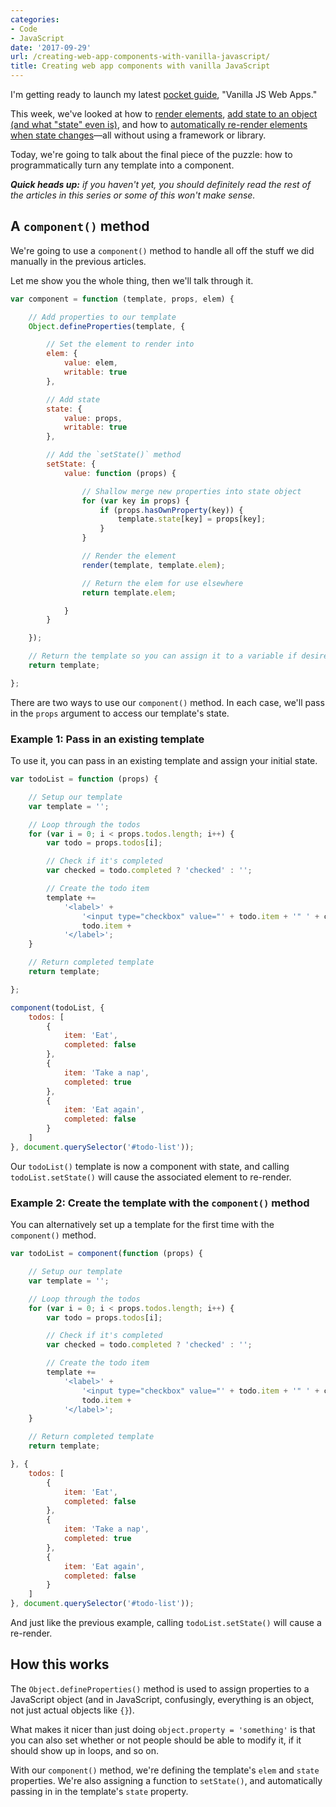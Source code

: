 ```yaml
---
categories:
- Code
- JavaScript
date: '2017-09-29'
url: /creating-web-app-components-with-vanilla-javascript/
title: Creating web app components with vanilla JavaScript
---
```


I'm getting ready to launch my latest [pocket guide](/guides/), "Vanilla JS Web Apps."

This week, we've looked at how to [render elements](/rendering-dynamic-and-conditional-templates-with-vanilla-javascript/), [add state to an object (and what "state" even is)](/components-state-and-vanilla-javascript/), and how to [automatically re-render elements when state changes](/automatically-re-rendering-an-element-when-its-state-changes-with-vanilla-javascript/)&mdash;all without using a framework or library.

Today, we're going to talk about the final piece of the puzzle: how to programmatically turn any template into a component.

*__Quick heads up:__ if you haven't yet, you should definitely read the rest of the articles in this series or some of this won't make sense.*

## A `component()` method

We're going to use a `component()` method to handle all off the stuff we did manually in the previous articles.

Let me show you the whole thing, then we'll talk through it.

```js
var component = function (template, props, elem) {

	// Add properties to our template
	Object.defineProperties(template, {

		// Set the element to render into
		elem: {
			value: elem,
			writable: true
		},

		// Add state
		state: {
			value: props,
			writable: true
		},

		// Add the `setState()` method
		setState: {
			value: function (props) {

				// Shallow merge new properties into state object
				for (var key in props) {
					if (props.hasOwnProperty(key)) {
						template.state[key] = props[key];
					}
				}

				// Render the element
				render(template, template.elem);

				// Return the elem for use elsewhere
				return template.elem;

			}
		}

	});

	// Return the template so you can assign it to a variable if desired
	return template;

};
```

There are two ways to use our `component()` method. In each case, we'll pass in the `props` argument to access our template's state.

### Example 1: Pass in an existing template

To use it, you can pass in an existing template and assign your initial state.

```js
var todoList = function (props) {

    // Setup our template
    var template = '';

    // Loop through the todos
    for (var i = 0; i < props.todos.length; i++) {
        var todo = props.todos[i];

        // Check if it's completed
        var checked = todo.completed ? 'checked' : '';

        // Create the todo item
        template +=
            '<label>' +
                '<input type="checkbox" value="' + todo.item + '" ' + checked + '>' +
                todo.item +
            '</label>';
    }

    // Return completed template
    return template;

};

component(todoList, {
    todos: [
        {
            item: 'Eat',
            completed: false
        },
        {
            item: 'Take a nap',
            completed: true
        },
        {
            item: 'Eat again',
            completed: false
        }
    ]
}, document.querySelector('#todo-list'));
```

Our `todoList()` template is now a component with state, and calling `todoList.setState()` will cause the associated element to re-render.

### Example 2: Create the template with the `component()` method

You can alternatively set up a template for the first time with the `component()` method.

```js
var todoList = component(function (props) {

    // Setup our template
    var template = '';

    // Loop through the todos
    for (var i = 0; i < props.todos.length; i++) {
        var todo = props.todos[i];

        // Check if it's completed
        var checked = todo.completed ? 'checked' : '';

        // Create the todo item
        template +=
            '<label>' +
                '<input type="checkbox" value="' + todo.item + '" ' + checked + '>' +
                todo.item +
            '</label>';
    }

    // Return completed template
    return template;

}, {
    todos: [
        {
            item: 'Eat',
            completed: false
        },
        {
            item: 'Take a nap',
            completed: true
        },
        {
            item: 'Eat again',
            completed: false
        }
    ]
}, document.querySelector('#todo-list'));
```

And just like the previous example, calling `todoList.setState()` will cause a re-render.

## How this works

The `Object.defineProperties()` method is used to assign properties to a JavaScript object (and in JavaScript, confusingly, everything is an object, not just actual objects like `{}`).

What makes it nicer than just doing `object.property = 'something'` is that you can also set whether or not people should be able to modify it, if it should show up in loops, and so on.

With our `component()` method, we're defining the template's `elem` and `state` properties. We're also assigning a function to `setState()`, and automatically passing in in the template's `state` property.